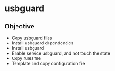 # usbguard

## Objective

- Copy usbguard files
- Install usbguard dependencies
- Install usbguard
- Enable service usbguard, and not touch the state
- Copy rules file
- Template and copy configuration file
